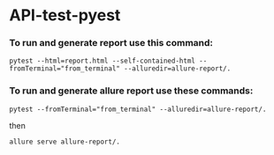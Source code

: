 # API-test-pyest
### To run and generate report use this command: 
```
pytest --html=report.html --self-contained-html --fromTerminal="from_terminal" --alluredir=allure-report/.
```
### To run and generate allure report use these commands: 

```
pytest --fromTerminal="from_terminal" --alluredir=allure-report/.
```
then 
```commandline
allure serve allure-report/.
```
